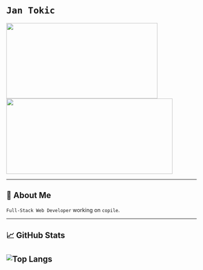 # `Jan Tokic`

<a href="https://github.com/jantokic">
  <img height=200 width=400 align="center" src="https://github-readme-stats-three-topaz-49.vercel.app/api?username=jantokic&theme=rose_pine" />
</a>
<a href="https://github.com/jantokic">
  <img height=200 width=440 align="center" src="https://streak-stats.demolab.com?user=jantokic&theme=dracula&border_radius=4" />
</a>

---

## 🚀 About Me

`Full-Stack Web Developer` working on `copile`.

---

## 📈 GitHub Stats

![Top Langs](https://github-readme-stats-three-topaz-49.vercel.app/api/top-langs/?username=jantokic&layout=compact)
---

